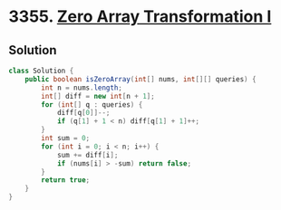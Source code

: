 # 3355. [Zero Array Transformation I](https://leetcode.com/problems/zero-array-transformation-i/?envType=daily-question&envId=2025-05-20)

## Solution

```java
class Solution {
    public boolean isZeroArray(int[] nums, int[][] queries) {
        int n = nums.length;
        int[] diff = new int[n + 1];
        for (int[] q : queries) {
            diff[q[0]]--;
            if (q[1] + 1 < n) diff[q[1] + 1]++;
        }
        int sum = 0;
        for (int i = 0; i < n; i++) {
            sum += diff[i];
            if (nums[i] > -sum) return false;
        }
        return true;
    }
}
```
